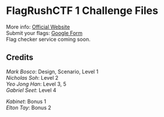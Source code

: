 # FlagRushCTF 1 Challenge Files
More info: [Official Website](https://flagthecapture.blogspot.com/2023/05/flagrush-1.html)\
Submit your flags: [Google Form](https://docs.google.com/forms/d/e/1FAIpQLSc71nxPM41alj4Ox8oO2X_HPr0LJ-yitG0RBrj-xthTuXXSEw/viewform)\
Flag checker service coming soon.

## Credits
_Mark Bosco_: Design, Scenario, Level 1\
_Nicholas Soh_: Level 2\
_Yeo Jong Han_: Level 3, 5\
_Gabriel Seet_: Level 4


_Kabinet_: Bonus 1\
_Elton Tay_: Bonus 2
